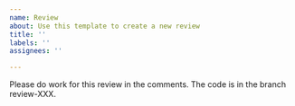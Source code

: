 ```yaml
---
name: Review
about: Use this template to create a new review
title: ''
labels: ''
assignees: ''

---
```


Please do work for this review in the comments. The code is in the branch review-XXX.
